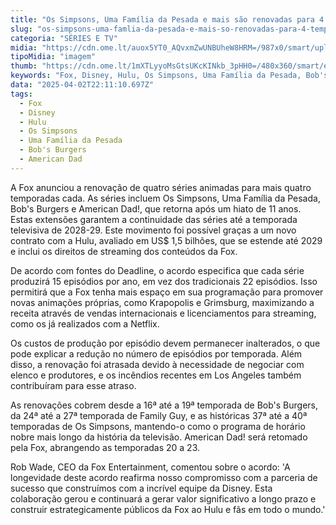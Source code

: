 ```yaml
---
title: "Os Simpsons, Uma Família da Pesada e mais são renovadas para 4 temporadas"
slug: "os-simpsons-uma-famlia-da-pesada-e-mais-so-renovadas-para-4-temporadas"
categoria: "SÉRIES E TV"
midia: "https://cdn.ome.lt/auox5YT0_AQvxmZwUNBUheW8HRM=/987x0/smart/uploads/conteudo/fotos/Design_sem_nome_-_2025-04-02T182801.804.png"
tipoMidia: "imagem"
thumb: "https://cdn.ome.lt/1mXTLyyoMsGtsUKcKINkb_3pHH0=/480x360/smart/extras/conteudos/Design_sem_nome_-_2025-04-02T182801.804.png"
keywords: "Fox, Disney, Hulu, Os Simpsons, Uma Família da Pesada, Bob's Burgers, American Dad, renovação de séries"
data: "2025-04-02T22:11:10.697Z"
tags:
  - Fox
  - Disney
  - Hulu
  - Os Simpsons
  - Uma Família da Pesada
  - Bob's Burgers
  - American Dad
---
```


A Fox anunciou a renovação de quatro séries animadas para mais quatro temporadas cada. As séries incluem Os Simpsons, Uma Família da Pesada, Bob's Burgers e American Dad!, que retorna após um hiato de 11 anos. Estas extensões garantem a continuidade das séries até a temporada televisiva de 2028-29. Este movimento foi possível graças a um novo contrato com a Hulu, avaliado em US$ 1,5 bilhões, que se estende até 2029 e inclui os direitos de streaming dos conteúdos da Fox. 

De acordo com fontes do Deadline, o acordo especifica que cada série produzirá 15 episódios por ano, em vez dos tradicionais 22 episódios. Isso permitirá que a Fox tenha mais espaço em sua programação para promover novas animações próprias, como Krapopolis e Grimsburg, maximizando a receita através de vendas internacionais e licenciamentos para streaming, como os já realizados com a Netflix. 

Os custos de produção por episódio devem permanecer inalterados, o que pode explicar a redução no número de episódios por temporada. Além disso, a renovação foi atrasada devido à necessidade de negociar com elenco e produtores, e os incêndios recentes em Los Angeles também contribuíram para esse atraso. 

As renovações cobrem desde a 16ª até a 19ª temporada de Bob's Burgers, da 24ª até a 27ª temporada de Family Guy, e as históricas 37ª até a 40ª temporadas de Os Simpsons, mantendo-o como o programa de horário nobre mais longo da história da televisão. American Dad! será retomado pela Fox, abrangendo as temporadas 20 a 23. 

Rob Wade, CEO da Fox Entertainment, comentou sobre o acordo: 'A longevidade deste acordo reafirma nosso compromisso com a parceria de sucesso que construímos com a incrível equipe da Disney. Esta colaboração gerou e continuará a gerar valor significativo a longo prazo e construir estrategicamente públicos da Fox ao Hulu e fãs em todo o mundo.'